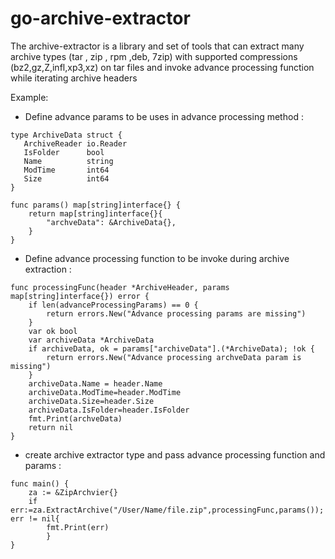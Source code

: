 # go-archive-extractor

The archive-extractor is a library and set of tools
that can extract many archive types (tar , zip , rpm ,deb, 7zip) with supported compressions (bz2,gz,Z,infl,xp3,xz) on tar files
and invoke advance processing function while iterating archive headers

Example:

- Define advance params to be uses in advance processing method :
 ```
type ArchiveData struct {
	ArchiveReader io.Reader
	IsFolder      bool
	Name          string
	ModTime       int64
	Size          int64
}
```
```
func params() map[string]interface{} {
	return map[string]interface{}{
		"archveData": &ArchiveData{},
	}
}
```
- Define advance processing function to be invoke during archive extraction :
```
func processingFunc(header *ArchiveHeader, params map[string]interface{}) error {
	if len(advanceProcessingParams) == 0 {
		return errors.New("Advance processing params are missing")
	}
	var ok bool
	var archiveData *ArchiveData
	if archiveData, ok = params["archiveData"].(*ArchiveData); !ok {
		return errors.New("Advance processing archveData param is missing")
	}
	archiveData.Name = header.Name
	archiveData.ModTime=header.ModTime
	archiveData.Size=header.Size
	archiveData.IsFolder=header.IsFolder
 	fmt.Print(archveData)
	return nil
}
```
- create archive extractor type and pass advance processing function and params :
```
func main() {
	za := &ZipArchvier{}
	if err:=za.ExtractArchive("/User/Name/file.zip",processingFunc,params()); err != nil{
 		fmt.Print(err)
 		}
}
```
